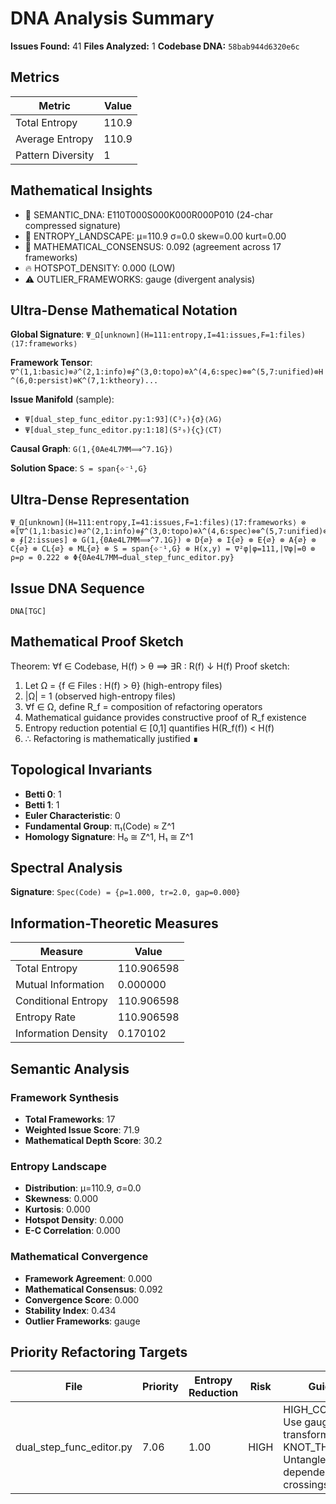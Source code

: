 # DNA Analysis Summary

**Issues Found:** 41
**Files Analyzed:** 1
**Codebase DNA:** `58bab944d6320e6c`

## Metrics

| Metric | Value |
|--------|-------|
| Total Entropy | 110.9 |
| Average Entropy | 110.9 |
| Pattern Diversity | 1 |

## Mathematical Insights

- 🧬 SEMANTIC_DNA: E110T000S000K000R000P010 (24-char compressed signature)
- 🌄 ENTROPY_LANDSCAPE: μ=110.9 σ=0.0 skew=0.00 kurt=0.00
- 🔬 MATHEMATICAL_CONSENSUS: 0.092 (agreement across 17 frameworks)
- 🔥 HOTSPOT_DENSITY: 0.000 (LOW)
- ⚠️  OUTLIER_FRAMEWORKS: gauge (divergent analysis)

## Ultra-Dense Mathematical Notation

**Global Signature**: `Ψ_Ω[unknown](H=111:entropy,I=41:issues,F=1:files)⟨17:frameworks⟩`

**Framework Tensor**: `∇^(1,1:basic)⊗∂^(2,1:info)⊗∮^(3,0:topo)⊗λ^(4,6:spec)⊗⊗^(5,7:unified)⊗H^(6,0:persist)⊗K^(7,1:ktheory)...`

**Issue Manifold** (sample):
- `Ψ[dual_step_func_editor.py:1:93](C³₂){σ}⟨λG⟩`
- `Ψ[dual_step_func_editor.py:1:18](S²₉){ς}⟨CT⟩`

**Causal Graph**: `G(1,{0Ae4L7MM⟹^7.1G})`

**Solution Space**: `S = span{⟡⁻¹,G}`

## Ultra-Dense Representation

```
Ψ_Ω[unknown](H=111:entropy,I=41:issues,F=1:files)⟨17:frameworks⟩ ⊗ ⊗[∇^(1,1:basic)⊗∂^(2,1:info)⊗∮^(3,0:topo)⊗λ^(4,6:spec)⊗⊗^(5,7:unified)⊗H^(6,0:persist)⊗K^(7,1:ktheory)⊗∞^(8,1:ultimate)⊗⟂^(9,0:percol)⊗Ω^(10,1:random)⊗G^(11,11:gauge)⊗S^(12,1:spin)⊗⟡^(13,0:knot)⊗M^(14,1:matroid)⊗C^(15,1:category)⊗T^(16,7:tropical)⊗Σ^(17,2:advanced)] ⊗ ∮[2:issues] ⊗ G(1,{0Ae4L7MM⟹^7.1G}) ⊗ D{∅} ⊗ I{∅} ⊗ E{∅} ⊗ A{∅} ⊗ C{∅} ⊗ CL{∅} ⊗ ML{∅} ⊗ S = span{⟡⁻¹,G} ⊗ H(x,y) = ∇²φ|φ=111,|∇φ|=0 ⊗ ρ=ρ = 0.222 ⊗ Φ{0Ae4L7MM→dual_step_func_editor.py}
```

## Issue DNA Sequence

```
DNA[TGC]
```

## Mathematical Proof Sketch

Theorem: ∀f ∈ Codebase, H(f) > θ ⟹ ∃R : R(f) ↓ H(f)
Proof sketch:
1. Let Ω = {f ∈ Files : H(f) > θ} (high-entropy files)
2. |Ω| = 1 (observed high-entropy files)
3. ∀f ∈ Ω, define R_f = composition of refactoring operators
4. Mathematical guidance provides constructive proof of R_f existence
5. Entropy reduction potential ∈ [0,1] quantifies H(R_f(f)) < H(f)
6. ∴ Refactoring is mathematically justified ∎

## Topological Invariants

- **Betti 0**: 1
- **Betti 1**: 1
- **Euler Characteristic**: 0
- **Fundamental Group**: π₁(Code) ≈ Z^1
- **Homology Signature**: H₀ ≅ Z^1, H₁ ≅ Z^1

## Spectral Analysis

**Signature**: `Spec(Code) = {ρ=1.000, tr=2.0, gap=0.000}`

## Information-Theoretic Measures

| Measure | Value |
|---------|-------|
| Total Entropy | 110.906598 |
| Mutual Information | 0.000000 |
| Conditional Entropy | 110.906598 |
| Entropy Rate | 110.906598 |
| Information Density | 0.170102 |

## Semantic Analysis

### Framework Synthesis
- **Total Frameworks**: 17
- **Weighted Issue Score**: 71.9
- **Mathematical Depth Score**: 30.2

### Entropy Landscape
- **Distribution**: μ=110.9, σ=0.0
- **Skewness**: 0.000
- **Kurtosis**: 0.000
- **Hotspot Density**: 0.000
- **E-C Correlation**: 0.000

### Mathematical Convergence
- **Framework Agreement**: 0.000
- **Mathematical Consensus**: 0.092
- **Convergence Score**: 0.000
- **Stability Index**: 0.434
- **Outlier Frameworks**: gauge

## Priority Refactoring Targets

| File | Priority | Entropy Reduction | Risk | Guidance |
|------|----------|-------------------|------|----------|
| dual_step_func_editor.py | 7.06 | 1.00 | HIGH | HIGH_COMPLEXITY: Use gauge theory transformations, KNOT_THEORY: Untangle dependency crossings |
